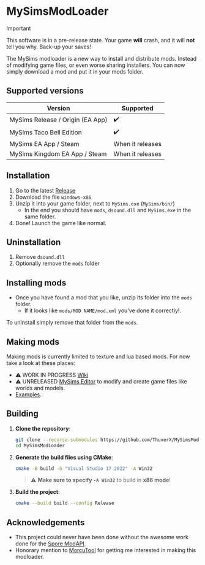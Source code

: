# MySimsModLoader

> [!IMPORTANT]
> This software is in a pre-release state.
> Your game **will** crash, and it will **not** tell you why.
> Back-up your saves!

The MySims modloader is a new way to install and distribute mods. Instead of modifying game files, or even worse sharing installers. You can now simply download a mod and put it in your mods folder.

## Supported versions

|Version|Supported|
|-|-|
|MySims Release / Origin (EA App)|✔️|
|MySims Taco Bell Edition|✔️|
|MySims EA App / Steam|When it releases|
|MySims Kingdom EA App / Steam|When it releases|

## Installation

1. Go to the latest [Release](https://github.com/ThuverX/MySimsModLoader/releases)
2. Download the file `windows-x86`
3. Unzip it into your game folder, next to `MySims.exe` (`MySims/bin/`)
    - In the end you should have `mods`, `dsound.dll` and `MySims.exe` in the same folder.
4. Done! Launch the game like normal.

## Uninstallation
1. Remove `dsound.dll`
2. Optionally remove the `mods` folder

## Installing mods

- Once you have found a mod that you like, unzip its folder into the `mods` folder.
    - If it looks like `mods/MOD NAME/mod.xml` you've done it correctly!.

To uninstall simply remove that folder from the `mods`.

## Making mods

Making mods is currently limited to texture and lua based mods. For now take a look at these places:
- ⚠️ WORK IN PROGRESS [Wiki](https://github.com/ThuverX/MySimsModLoader/wiki)
- ⚠️ UNRELEASED [MySims Editor](https://github.com/ThuverX/MySimsEditor) to modify and create game files like worlds and models.
- [Examples](examples).
## Building  
1. **Clone the repository**:  
   ```sh
   git clone --recurse-submodules https://github.com/ThuverX/MySimsModLoader.git
   cd MySimsModLoader
   ```  
2. **Generate the build files using CMake**:
   ```sh
   cmake -B build -G "Visual Studio 17 2022" -A Win32
   ```  
   > ⚠️ **Make sure to specify `-A Win32`** to build in **x86 mode**!  

3. **Build the project**:  
   ```sh
   cmake --build build --config Release
   ```  

## Acknowledgements

- This project could never have been done without the awesome work done for the [Spore ModAPI](https://github.com/emd4600/Spore-ModAPI).
- Honorary mention to [MorcuTool](https://github.com/Olivercomet/MorcuTool) for getting me interested in making this modloader.
